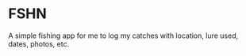 # FSHN
A simple fishing app for me to log my catches with location, lure used, dates, photos, etc. 
